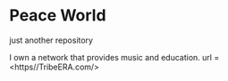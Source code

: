 # Peace World
just another repository


I own a network that provides music and education.
url = <https//TribeERA.com/>
